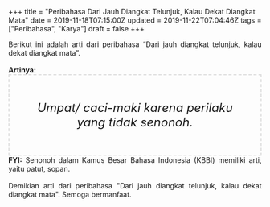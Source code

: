 +++
title = "Peribahasa Dari Jauh Diangkat Telunjuk, Kalau Dekat Diangkat Mata"
date = 2019-11-18T07:15:00Z
updated = 2019-11-22T07:04:46Z
tags = ["Peribahasa", "Karya"]
draft = false
+++

<div dir="ltr" style="text-align: left;" trbidi="on"><div style="text-align: justify;">Berikut ini adalah arti dari peribahasa “Dari jauh diangkat telunjuk, kalau dekat diangkat mata”.</div><br /><div style="text-align: justify;"><b>Artinya:</b></div><div style="border: 2px dashed #ddd; font-size: 24px; height: auto; margin: 0 auto; padding: 50px; text-align: center; width: auto;"><i>Umpat/ caci-maki karena perilaku yang tidak senonoh.</i></div><div style="text-align: justify;"><b>FYI:</b> Senonoh dalam Kamus Besar Bahasa Indonesia (KBBI) memiliki arti, yaitu patut, sopan.</div><br /><div style="text-align: justify;">Demikian arti dari peribahasa "Dari jauh diangkat telunjuk, kalau dekat diangkat mata". Semoga bermanfaat.</div></div>
